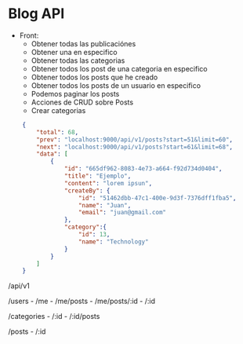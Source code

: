 # Blog API

- Front: 
    - Obtener todas las publicaciónes
    - Obtener una en especifico
    - Obtener todas las categorias
    - Obtener todos los post de una categoria en especifico
    - Obtener todos los posts que he creado
    - Obtener todos los posts de un usuario en especifico
    - Podemos paginar los posts
    - Acciones de CRUD sobre Posts
    - Crear categorias


```json
    {
        "total": 68,
        "prev": "localhost:9000/api/v1/posts?start=51&limit=60",
        "next": "localhost:9000/api/v1/posts?start=61&limit=68",
        "data": [
            {
                "id": "665df962-8083-4e73-a664-f92d734d0404",
                "title": "Ejemplo",
                "content": "lorem ipsun",
                "createBy": {
                    "id": "51462dbb-47c1-400e-9d3f-7376dff1fba5",
                    "name": "Juan",
                    "email": "juan@gmail.com"
                },
                "category":{
                    "id": 13,
                    "name": "Technology"
                }
            }
        ]
    }

```

/api/v1

/users
    - /me
    - /me/posts
    - /me/posts/:id
    - /:id 

/categories
    - /:id
    - /:id/posts

/posts
    - /:id

